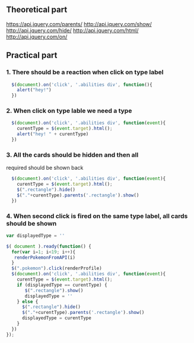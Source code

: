 ## Theoretical part
https://api.jquery.com/parents/
http://api.jquery.com/show/
http://api.jquery.com/hide/
http://api.jquery.com/html/
http://api.jquery.com/on/


## Practical part
### 1. There should be a reaction when click on type label
```javascript
  $(document).on('click', '.abilities div', function(){
    alert("hey!")
  })
```

### 2. When click on type lable we need a type
```javascript
  $(document).on('click', '.abilities div', function(event){
    curentType = $(event.target).html();
    alert("hey! " + curentType)
  })
```

### 3. All the cards should be hidden and then all
required should be shown back
```javascript
  $(document).on('click', '.abilities div', function(event){
    curentType = $(event.target).html();
    $(".rectangle").hide()
    $("."+curentType).parents('.rectangle').show()
  })
```

### 4. When second click is fired on the same type label, all cards should be shown
```javascript
var displayedType = ''

$( document ).ready(function() {
  for(var i=1; i<19; i++){
   renderPokemonFromAPI(i)
  }
  $(".pokemon").click(renderProfile)
  $(document).on('click', '.abilities div', function(event){
    curentType = $(event.target).html();
    if (displayedType == curentType) {
       $(".rectangle").show()
       displayedType = ''
    } else {
      $(".rectangle").hide()
      $("."+curentType).parents('.rectangle').show()
      displayedType = curentType
    }
  })
});
```

